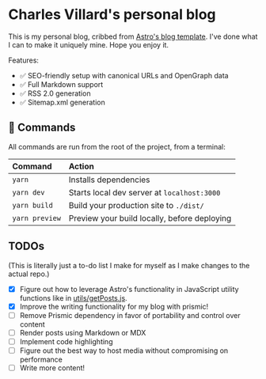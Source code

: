 # Charles Villard's personal blog

This is my personal blog, cribbed from [Astro's blog template](https://github.com/withastro/astro/tree/main/examples/blog). I've done what I can to make it uniquely mine. Hope you enjoy it.

Features:

- ✅ SEO-friendly setup with canonical URLs and OpenGraph data
- ✅ Full Markdown support
- ✅ RSS 2.0 generation
- ✅ Sitemap.xml generation

## 🧞 Commands

All commands are run from the root of the project, from a terminal:

| Command           | Action                                       |
|:----------------  |:-------------------------------------------- |
| `yarn`            | Installs dependencies                        |
| `yarn dev`        | Starts local dev server at `localhost:3000`  |
| `yarn build`      | Build your production site to `./dist/`      |
| `yarn preview`    | Preview your build locally, before deploying |

## TODOs

(This is literally just a to-do list I make for myself as I make changes to the actual repo.)

- [X] Figure out how to leverage Astro's functionality in JavaScript utility functions like in [utils/getPosts.js](./src/utils/getPosts.js).
- [X] Improve the writing functionality for my blog with prismic!
- [ ] Remove Prismic dependency in favor of portability and control over content
- [ ] Render posts using Markdown or MDX
- [ ] Implement code highlighting
- [ ] Figure out the best way to host media without compromising on performance
- [ ] Write more content!
